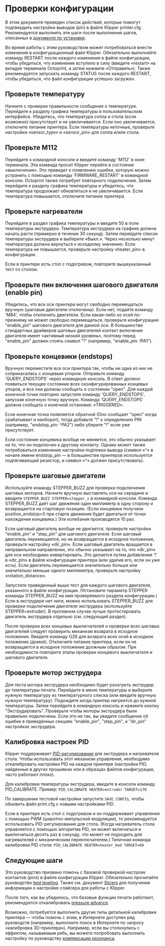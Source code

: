 # Проверки конфигурации

В этом документе приведен список действий, которые помогут подтвердить настройки выводов (pin) в файле Klipper printer.cfg. Рекомендуется выполнить эти шаги после выполнения шагов, описанных в [документе по установке](Installation.md).

Во время работы с этим руководством может потребоваться внести изменения в конфигурационный файл Klipper. Обязательно выполняйте команду RESTART после каждого изменения в файле конфигурации, чтобы убедиться, что изменение вступило в силу (введите «restart» на вкладке терминала Octoprint, а затем нажмите «Отправить»). Также рекомендуется запускать команду STATUS после каждого RESTART, чтобы убедиться, что файл конфигурации успешно загружен.

## Проверьте температуру

Начните с проверки правильности сообщения о температуре. Перейдите к разделу графика температуры в пользовательском интерфейсе. Убедитесь, что температура сопла и стола (если возможно) присутствует и не увеличивается. Если оно увеличивается, отключите питание принтера. Если температуры неточные, проверьте настройки «sensor_type» и «sensor_pin» для сопла и/или стола.

## Проверьте M112

Перейдите к командной консоли и введите команду 'M112' в окне терминала. Эта команда просит Klipper перейти в состояние «выключения». Это приведет к появлению ошибки, которую можно устранить с помощью команды 'FIRMWARE_RESTART' в командной консоли. Octoprint также потребует повторного подключения. Затем перейдите к разделу графика температуры и убедитесь, что температура продолжает обновляться и не увеличивается. Если температура повышается, отключите питание принтера.

## Проверьте нагреватели

Перейдите в раздел графика температуры и введите 50 в поле температуры экструдера. Температура экструдера на графике должна начать расти (примерно в течение 30 секунд). Затем перейдите список температуры экструдера и выберите «Выкл.». Через несколько минут температура должна вернуться к исходному значению. Если температура не повышается, проверьте настройку «heater_pin» в конфигурации.

Если в принтере есть стол с подогревом, повторите вышеуказанный тест со столом.

## Проверьте пин включения шагового двигателя (enable pin)

Убедитесь, что все оси принтера могут свободно перемещаться вручную (шаговые двигатели отключены). Если нет, подайте команду 'M84', чтобы отключить двигатели. Если какая-либо из осей по-прежнему не может свободно перемещаться, проверьте конфигурацию "enable_pin" шагового двигателя для данной оси. В большинстве стандартных драйверов шаговых двигателей контакт включения двигателя имеет «активный низкий уровень», поэтому перед "enable_pin" должен стоять символ "!" (например, "enable_pin: !PA1").

## Проверьте концевики (endstops)

Вручную переместите все оси принтера так, чтобы ни одна из них не соприкасалась с концевым упором. Отправьте команду 'QUERY_ENDSTOPS' через командную консоль. В ответ должно появиться текущее состояние всех сконфигурированных концевых упоров, и все они должны сообщить о состоянии "open". Для каждой конечной точки повторно запустите команду 'QUERY_ENDSTOPS', запуская конечную точку вручную. Команда 'QUERY_ENDSTOPS' должна сообщать о конечной остановке: «TRIGGERED».

Если конечная точка появляется обратной (Оно сообщает "open" когда срабатывает и наоборот), тогда добавьте "!" к определению PIN (например, "endstop_pin: ^PA2") либо уберите "!" если уже присутствует.

Если состояние концевика вообще не меняется, это обычно указывает на то, что он подключен к другому контакту. Однако может также потребоваться изменение настройки подтяжки вывода (символ «^» в начале имени endstop_pin — в большинстве принтеров используется подтягивающий резистор, и символ «^» должен присутствовать).

## Проверьте шаговые двигатели

Используйте команду STEPPER_BUZZ для проверки подключения шаговых моторов. Начните вручную выставлять оси на середине и введите `STEPPER_BUZZ STEPPER=stepper_x` в командной консоли. Команда STEPPER_BUZZ даёт шаг движения один миллиметр в одну сторону и возвращается на стартовую позицию. (Если концевики получили position_endstop=0 при старте движения будет двигаться от точки нахождения концевика.) Эти колебания производятся 10 раз.

Если шаговый двигатель вообще не двигается, проверьте настройки "enable_pin" и "step_pin" для шагового двигателя. Если шаговый двигатель перемещается, но не возвращается в исходное положение, проверьте настройку «dir_pin». Если шаговый двигатель вращается в неправильном направлении, это обычно указывает на то, что «dir_pin» для оси необходимо инвертировать. Это делается путем добавления '!' в «dir_pin» в файле конфигурации принтера (или удалив его, если он уже есть). Если двигатель перемещается значительно больше или значительно меньше одного миллиметра, проверьте настройку «rotation_distance».

Запустите приведенный выше тест для каждого шагового двигателя, указанного в файле конфигурации. (Установите параметр STEPPER команды STEPPER_BUZZ на имя проверяемого раздела конфигурации.) Если в экструдере нет нити, можно использовать STEPPER_BUZZ для проверки подключения двигателя экструдера (используйте STEPPER=extruder). В противном случае лучше протестировать двигатель экструдера отдельно (см. следующий раздел).

После проверки всех концевых выключателей и проверки всех шаговых двигателей следует проверить механизм возврата в исходное положение. Введите команду G28 для возврата всех осей в исходное положение (домой). Отключите питание принтера, если он не возвращается в исходное положение должным образом. При необходимости повторите этапы проверки концевого выключателя и шагового двигателя.

## Проверьте мотор экструдера

Для теста мотора экструдера необходимо будет разогреть экструдер до температуры печати. Перейдите в меню температуры и выберите нужную температуру из температурного списка (или введите вручную нужную температуру). Подождите когда принтер нагреется до нужной температуры. Затем перейдите в командную консоль и нажмите кнопку "Экструдировать". Проверьте чтобы моторы экструдера были правильно подключены. Если это не так, вы увидите сообщение об ошибке в приведённых секциях "enable_pin", "step_pin", и "dir_pin" настройках экструдера.

## Калибровка настроек PID

Klipper поддерживает [PID-регулирование](https://ru.wikipedia.org/wiki/ПИД-регулятор) для экструдера и нагревателя стола. Чтобы использовать этот механизм управления, необходимо откалибровать настройки PID на каждом принтере (настройки PID, найденные в других прошивках или в образцах файлов конфигурации, часто работают плохо).

Для калибровки температуры экструдера, введите в консоли команду PID_CALIBRATE. Пример: `PID_CALIBRATE HEATER=extruder TARGET=170`

По завершении тестовой настройки запустите `SAVE_CONFIG`, чтобы обновить файл print.cfg с новыми настройками PID.

Если в принтере есть стол с подогревом и он поддерживает управление с помощью PWM (широтно-импульсной модуляции), то рекомендуется использовать PID-регулирование для стола. (Когда нагреватель стола управляется с помощью алгоритма PID, он может включаться и выключаться десять раз в секунду, что может не подходить для нагревателей с механическим переключателем.) Типичная команда калибровки PID стола: `PID_CALIBRATE HEATER=heater_bed TARGET=60`

## Следующие шаги

Это руководство призвано помочь с базовой проверкой настроек контактов (pins) в файле конфигурации Klipper. Обязательно прочитайте руководство [bed leveling](Bed_Level.md). Также см. документ [Slicers](Slicers.md) для получения информации о настройке слайсера для работы с Klipper.

После того, как вы убедились, что базовые функции печати работают, рекомендуется откалибровать [pressure advance](Pressure_Advance.md).

Возможно, потребуется выполнить другие типы детальной калибровки принтера — чтобы помочь с этим, в Интернете доступен ряд руководств (например, выполните поиск в Интернете по запросу «калибровка 3D-принтера»). Например, если вы столкнулись с эффектом, называемым рябь, вы можете попробовать выполнить настройку по руководству [компенсации резонанса](Resonance_Compensation.md).
